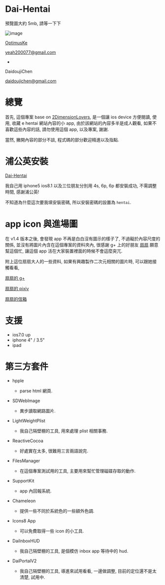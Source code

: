 Dai-Hentai
======
預覽圖大約 5mb, 請等一下下

![image](https://s3-ap-northeast-1.amazonaws.com/daidoujiminecraft/Daidouji/Dai-Hentai_20141030.gif)

[OptimusKe](https://github.com/OptimusKe)

yeah200077@gmail.com

+

DaidoujiChen

daidoujichen@gmail.com

總覽
======
首先, 這個專案 base on [2DimensionLovers](https://github.com/2DimensionLovers/e-Hentai), 是一個讓 ios device 方便閱讀, 使用, 收藏 e hentai 網站內容的小 app, 由於該網站的內容多半是成人觀看, 如果不喜歡這些內容的話, 請勿使用這個 app, 以及專案, 謝謝.

當然, 撇開內容的部分不談, 程式碼的部分歡迎精進以及指點.

浦公英安裝
======
[Dai-Hentai](http://www.pgyer.com/DaiHentai)

我自己用 iphone5 ios8.1 以及三位朋友分別用 4s, 6p, 6p 都安裝成功, 不需調整時間, 感謝浦公英!

不知道為什麼這次要我填安裝密碼, 所以安裝密碼的設置為 `hentai`.

app icon 與進場圖
======
在 v1.4 版本之後, 會發現 app 不再是白白沒有圖示的樣子了, 不過礙於內容尺度的關係, 並沒有將圖片內含在這個專案的資料夾內, 很感謝 g+ 上的好朋友 [扇扇](https://plus.google.com/u/0/+%E8%8F%AF%E6%89%870402/posts) 願意幫這個忙, 讓這個 app 活在大家裝置裡面的時候不會這麼突兀.

附上這位扇扇大人的一些資料, 如果有興趣製作二次元相關的圖片時, 可以跟她接觸看看,

[扇扇的 g+](https://plus.google.com/u/0/+%E8%8F%AF%E6%89%870402/posts)

[扇扇的 pixiv](http://www.pixiv.net/member.php?id=3225409)

[扇扇的信箱](shanshan910402@gmail.com)

支援
======
- ios7.0 up
- iphone 4" / 3.5"
- ipad

第三方套件
======

- hpple
  - parse html 網頁.

- SDWebImage
  - 異步讀取網路圖片.
  
- LightWeightPlist
  - 我自己隔壁棚的工具, 用來處理 plist 相關事務.

- ReactiveCocoa
  - 好處實在太多, 很難用三言兩語說完.

- FilesManager
  - 在這個專案測試用的工具, 主要用來幫忙管理磁碟存取的動作.

- SupportKit
  - app 內回報系統.

- Chameleon
  - 提供一些不同於系統色的一些額外色調.

- Icons8 App
  - 可以免費取得一些 icon 的小工具.

- DaiInboxHUD
  - 我自己隔壁棚的工具, 是個模仿 inbox app 等待中的 hud.

- DaiPortalV2
  - 我自己隔壁棚的工具, 導進來試用看看, 一邊做調整, 目前的定位還不是太清楚, 試用中.
